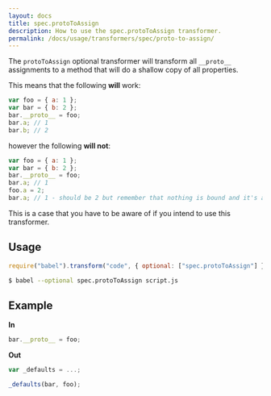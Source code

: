```yaml
---
layout: docs
title: spec.protoToAssign
description: How to use the spec.protoToAssign transformer.
permalink: /docs/usage/transformers/spec/proto-to-assign/
---
```


The `protoToAssign` optional transformer will transform all `__proto__`
assignments to a method that will do a shallow copy of all properties.

This means that the following **will** work:

```javascript
var foo = { a: 1 };
var bar = { b: 2 };
bar.__proto__ = foo;
bar.a; // 1
bar.b; // 2
```

however the following **will not**:

```javascript
var foo = { a: 1 };
var bar = { b: 2 };
bar.__proto__ = foo;
bar.a; // 1
foo.a = 2;
bar.a; // 1 - should be 2 but remember that nothing is bound and it's a straight copy
```

This is a case that you have to be aware of if you intend to use this
transformer.

## Usage

```javascript
require("babel").transform("code", { optional: ["spec.protoToAssign"] });
```

```sh
$ babel --optional spec.protoToAssign script.js
```

## Example

**In**

```javascript
bar.__proto__ = foo;
```

**Out**

```javascript
var _defaults = ...;

_defaults(bar, foo);
```
